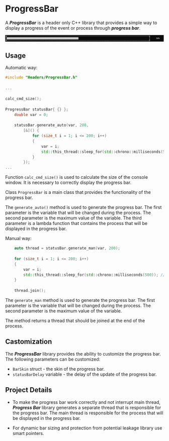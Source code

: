 # ProgressBar

A ***ProgressBar*** is a header only C++ library that provides a simple way to display a progress of the event or process through ***progress bar***.

![ProgressBar.png](./ProgressBar.png)

## Usage

Automatic way:
```cpp 
#include "Headers/ProgressBar.h"

...

calc_cmd_size();

ProgressBar statusBar{ {} };
	double var = 0;

	statusBar.generate_auto(var, 200,
		[&]() {
			for (size_t i = 1; i <= 200; i++)
			{
				var = i;
				std::this_thread::sleep_for(std::chrono::milliseconds(500)); // process emulation
			}
		});
...
```

Function `calc_cmd_size()` is used to calculate the size of the console window. It is necessary to correctly display the progress bar.

Class `ProgressBar` is a main class that provides the functionality of the progress bar.

The `generate_auto()` method is used to generate the progress bar. The first parameter is the variable that will be changed during the process. The second parameter is the maximum value of the variable. The third parameter is a lambda function that contains the process that will be displayed in the progress bar.

Manual way:
```cpp 
	auto thread = statusBar.generate_man(var, 200);

	for (size_t i = 1; i <= 200; i++)
	{
		var = i;
		std::this_thread::sleep_for(std::chrono::milliseconds(500)); // process emulation
	}

	thread.join();
```

The `generate_man` method is used to generate the progress bar. The first parameter is the variable that will be changed during the process. The second parameter is the maximum value of the variable.

The method returns a thread that should be joined at the end of the process.

## Castomization

The ***ProgressBar*** library provides the ability to customize the progress bar. The following parameters can be customized:
- `BarSkin` struct - the skin of the progress bar.
- `statusBarDelay` variable - the delay of the update of the progress bar.

## Project Details

- To make the progress bar work correctly and not interrupt main thread, ***Progress Bar*** library generates a separate thread that is responsible for the progress bar. The main thread is responsible for the process that will be displayed in the progress bar.

- For dynamic bar sizing and protection from potential leakage library use smart pointers.